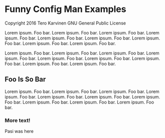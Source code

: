 # Funny Config Man Examples

Copyright 2016 Tero Karvinen
GNU General Public License

Lorem ipsum. Foo bar. Lorem ipsum. Foo bar. Lorem ipsum. Foo bar. 
Lorem ipsum. Foo bar. Lorem ipsum. Foo bar. Lorem ipsum. Foo bar. 
Lorem ipsum. Foo bar. Lorem ipsum. Foo bar. Lorem ipsum. Foo bar. 

Lorem ipsum. Foo bar. Lorem ipsum. Foo bar. Lorem ipsum. Foo bar. Lorem ipsum. Foo bar. 
Lorem ipsum. Foo bar. Lorem ipsum. Foo bar. Lorem ipsum. Foo bar. 
Lorem ipsum. Foo bar. Lorem ipsum. Foo bar. 

## Foo Is So Bar

Lorem ipsum. Foo bar. Lorem ipsum. Foo bar. Lorem ipsum. Foo bar. 
Lorem ipsum. Foo bar. Lorem ipsum. Foo bar. Lorem ipsum. Foo bar. Lorem ipsum. Foo bar. 
Lorem ipsum. Foo bar. Lorem ipsum. Foo bar. Lorem ipsum. Foo bar. 

### More text!

Pasi was here
